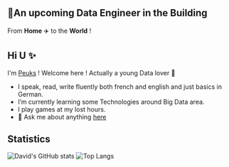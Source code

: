 ## :rocket:An upcoming Data Engineer in the Building
From **Home** :airplane: to the **World** !

## Hi U :sparkles:

I'm [Peuks](https://peuks.github.io/capture) ! Welcome here ! Actually a young Data lover :sparkling_heart: 

* I speak, read, write fluently both french and english and just basics in German.
* I’m currently learning some Technologies around Big Data area.
* I play games at my lost hours.
* 💬 Ask me about anything [here](https://peuks.github.io/capture/contact)

## Statistics
![David's GitHub stats](https://github-readme-stats.vercel.app/api?username=peuks)
![Top Langs](https://github-readme-stats.vercel.app/api/top-langs/?username=peuks&layout=compact)
 
<a href="https://peuks.github.io/capture">
</a>
